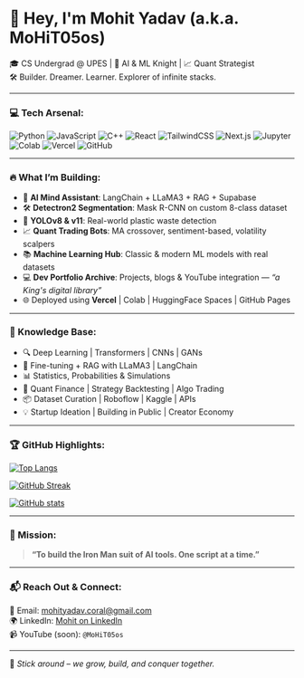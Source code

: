 # 👑 Hey, I'm Mohit Yadav (a.k.a. MoHiT05os)

🎓 CS Undergrad @ UPES | 🤖 AI & ML Knight | 📈 Quant Strategist  
🛠 Builder. Dreamer. Learner. Explorer of infinite stacks.  

---

### 💻 Tech Arsenal:
![Python](https://img.shields.io/badge/-Python-333333?style=flat&logo=python)
![JavaScript](https://img.shields.io/badge/-JavaScript-333333?style=flat&logo=javascript)
![C++](https://img.shields.io/badge/-C++-333333?style=flat&logo=c%2B%2B)
![React](https://img.shields.io/badge/-React-333333?style=flat&logo=react)
![TailwindCSS](https://img.shields.io/badge/-Tailwind-333333?style=flat&logo=tailwind-css)
![Next.js](https://img.shields.io/badge/-Next.js-333333?style=flat&logo=next.js)
![Jupyter](https://img.shields.io/badge/-Jupyter-333333?style=flat&logo=jupyter)
![Colab](https://img.shields.io/badge/-Google_Colab-333333?style=flat&logo=googlecolab)
![Vercel](https://img.shields.io/badge/-Vercel-333333?style=flat&logo=vercel)
![GitHub](https://img.shields.io/badge/-GitHub-333333?style=flat&logo=github)

---

### 🔥 What I’m Building:

- 🧠 **AI Mind Assistant**: LangChain + LLaMA3 + RAG + Supabase  
- 🛠️ **Detectron2 Segmentation**: Mask R-CNN on custom 8-class dataset  
- 🧃 **YOLOv8 & v11**: Real-world plastic waste detection  
- 📈 **Quant Trading Bots**: MA crossover, sentiment-based, volatility scalpers  
- 📚 **Machine Learning Hub**: Classic & modern ML models with real datasets  
- 💻 **Dev Portfolio Archive**: Projects, blogs & YouTube integration — _“a King's digital library”_  
- 🌐 Deployed using **Vercel** | Colab | HuggingFace Spaces | GitHub Pages

---

### 🧠 Knowledge Base:
- 🔍 Deep Learning | Transformers | CNNs | GANs  
- 🧠 Fine-tuning + RAG with LLaMA3 | LangChain  
- 📊 Statistics, Probabilities & Simulations  
- 🧮 Quant Finance | Strategy Backtesting | Algo Trading  
- 📦 Dataset Curation | Roboflow | Kaggle | APIs  
- 💡 Startup Ideation | Building in Public | Creator Economy

---

### 🏆 GitHub Highlights:

[![Top Langs](https://github-readme-stats.vercel.app/api/top-langs/?username=MoHiT05os&layout=compact&theme=radical)](https://github.com/anuraghazra/github-readme-stats)

[![GitHub Streak](https://streak-stats.demolab.com/?user=MoHiT05os&theme=tokyonight)](https://git.io/streak-stats)

[![GitHub stats](https://github-readme-stats.vercel.app/api?username=MoHiT05os&show_icons=true&theme=dracula)](https://github.com/anuraghazra/github-readme-stats)

---

### 🎯 Mission:
> **“To build the Iron Man suit of AI tools. One script at a time.”**

---

### 📬 Reach Out & Connect:
📩 Email: [mohityadav.coral@gmail.com](mailto:mohityadav.coral@gmail.com)  
🌍 LinkedIn: [Mohit on LinkedIn](https://www.linkedin.com/in/mohityadav05os/)  
📹 YouTube (soon): `@MoHiT05os`

---

  
🌱 _Stick around – we grow, build, and conquer together._

<!---
MoHiT05os/MoHiT05os is a ✨ special ✨ repository because its `README.md` (this file) appears on your GitHub profile.
--->

